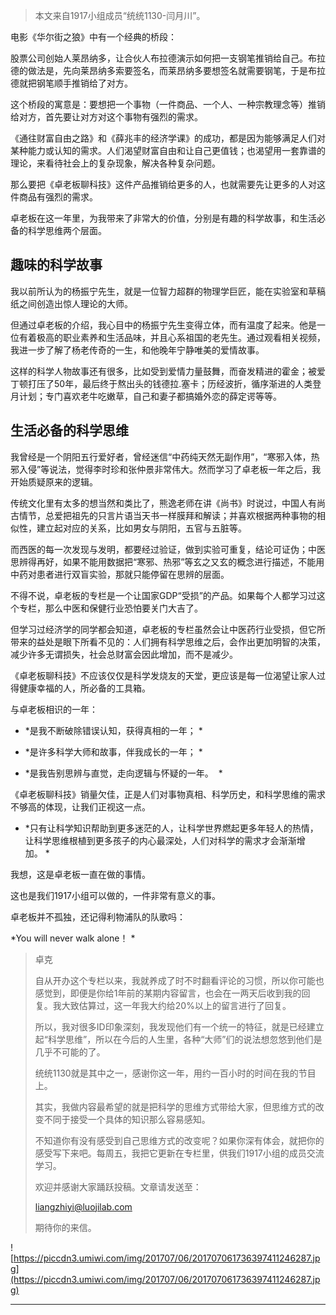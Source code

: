 > 本文来自1917小组成员“统统1130-闫月川”。

电影《华尔街之狼》中有一个经典的桥段：

股票公司创始人莱昂纳多，让合伙人布拉德演示如何把一支钢笔推销给自己。布拉德的做法是，先向莱昂纳多索要签名，而莱昂纳多要想签名就需要钢笔，于是布拉德就把钢笔顺手推销给了对方。

这个桥段的寓意是：要想把一个事物（一件商品、一个人、一种宗教理念等）推销给对方，首先要让对方对这个事物有强烈的需求。

《通往财富自由之路》和《薛兆丰的经济学课》的成功，都是因为能够满足人们对某种能力或认知的需求。人们渴望财富自由和让自己更值钱；也渴望用一套靠谱的理论，来看待社会上的复杂现象，解决各种复杂问题。

那么要把《卓老板聊科技》这件产品推销给更多的人，也就需要先让更多的人对这件商品有强烈的需求。

卓老板在这一年里，为我带来了非常大的价值，分别是有趣的科学故事，和生活必备的科学思维两个层面。

## 趣味的科学故事

我以前所认为的杨振宁先生，就是一位智力超群的物理学巨匠，能在实验室和草稿纸之间创造出惊人理论的大师。

但通过卓老板的介绍，我心目中的杨振宁先生变得立体，而有温度了起来。他是一位有着极高的职业素养和生活品味，并且心系祖国的老先生。通过观看相关视频，我进一步了解了杨老传奇的一生，和他晚年宁静唯美的爱情故事。

这样的科学人物故事还有很多，比如受到爱情力量鼓舞，而奋发精进的霍金；被爱丁顿打压了50年，最后终于熬出头的钱德拉.塞卡；历经波折，循序渐进的人类登月计划；专门喜欢老牛吃嫩草，自己和妻子都搞婚外恋的薛定谔等等。

## 生活必备的科学思维

我曾经是一个阴阳五行爱好者，曾经迷信“中药纯天然无副作用”，“寒邪入体，热邪入侵”等说法，觉得李时珍和张仲景非常伟大。然而学习了卓老板一年之后，我开始质疑原来的逻辑。

传统文化里有太多的想当然和类比了，熊逸老师在讲《尚书》时说过，中国人有尚古情节，总爱把祖先的只言片语当天书一样膜拜和解读；并喜欢根据两种事物的相似性，建立起对应的关系，比如男女与阴阳，五官与五脏等。

而西医的每一次发现与发明，都要经过验证，做到实验可重复，结论可证伪；中医思辨得再好，如果不能用数据把“寒邪、热邪”等玄之又玄的概念进行描述，不能用中药对患者进行双盲实验，那就只能停留在思辨的层面。

不得不说，卓老板的专栏是一个让国家GDP“受损”的产品。如果每个人都学习过这个专栏，那么中医和保健行业恐怕要关门大吉了。

但学习过经济学的同学都会知道，卓老板的专栏虽然会让中医药行业受损，但它所带来的益处是眼下所看不见的：人们拥有科学思维之后，会作出更加明智的决策，减少许多无谓损失，社会总财富会因此增加，而不是减少。

《卓老板聊科技》不应该仅仅是科学发烧友的天堂，更应该是每一位渴望让家人过得健康幸福的人，所必备的工具箱。

与卓老板相识的一年：

* *是我不断破除错误认知，获得真相的一年； * 

* *是许多科学大师和故事，伴我成长的一年； * 

* *是我告别思辨与直觉，走向逻辑与怀疑的一年。  * 

《卓老板聊科技》销量欠佳，正是人们对事物真相、科学历史，和科学思维的需求不够高的体现，让我们正视这一点。

* *只有让科学知识帮助到更多迷茫的人，让科学世界燃起更多年轻人的热情，让科学思维根植到更多孩子的内心最深处，人们对科学的需求才会渐渐增加。 * 

我想，这是卓老板一直在做的事情。

这也是我们1917小组可以做的，一件非常有意义的事。

卓老板并不孤独，还记得利物浦队的队歌吗：

 *You will never walk alone！ *

> 卓克
> 
> 自从开办这个专栏以来，我就养成了时不时翻看评论的习惯，所以你可能也感觉到，即便是你给1年前的某期内容留言，也会在一两天后收到我的回复。我大致估算过，这一年我大约给20%以上的留言进行了回复。
> 
> 所以，我对很多ID印象深刻，我发现他们有一个统一的特征，就是已经建立起“科学思维”，所以在今后的人生里，各种“大师”们的说法想忽悠到他们是几乎不可能的了。
> 
> 统统1130就是其中之一，感谢你这一年，用约一百小时的时间在我的节目上。
> 
> 其实，我做内容最希望的就是把科学的思维方式带给大家，但思维方式的改变不同于接受一个具体的知识那么容易感知。
> 
> 不知道你有没有感受到自己思维方式的改变呢？如果你深有体会，就把你的感受写下来吧。每周五，我把它更新在专栏里，供我们1917小组的成员交流学习。
> 
> 欢迎并感谢大家踊跃投稿。文章请发送至：
> 
> liangzhiyi@luojilab.com  
> 
> 期待你的来信。

![https://piccdn3.umiwi.com/img/201707/06/201707061736397411246287.jpg](https://piccdn3.umiwi.com/img/201707/06/201707061736397411246287.jpg)

---
